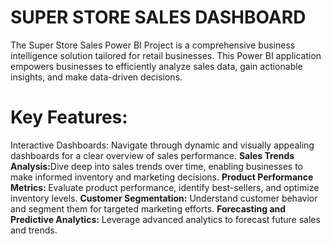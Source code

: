 # SUPER STORE SALES DASHBOARD

The Super Store Sales Power BI Project is a comprehensive business intelligence solution tailored for retail businesses. This Power BI application empowers businesses to efficiently analyze sales data, gain actionable insights, and make data-driven decisions.

<H1>Key Features:</H1>
<bold>Interactive Dashboards:</bold> Navigate through dynamic and visually appealing dashboards for a clear overview of sales performance.
<b>Sales Trends Analysis:</b>Dive deep into sales trends over time, enabling businesses to make informed inventory and marketing decisions.
<b>Product Performance Metrics: </b> Evaluate product performance, identify best-sellers, and optimize inventory levels.
<b>Customer Segmentation:</b> Understand customer behavior and segment them for targeted marketing efforts.
<b>Forecasting and Predictive Analytics:</b> Leverage advanced analytics to forecast future sales and trends.
